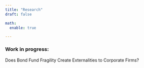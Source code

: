 ```yaml
---
title: "Research"
draft: false

math:
  enable: true

---
```



### Work in progress:
Does Bond Fund Fragility Create Externalities to Corporate Firms?


